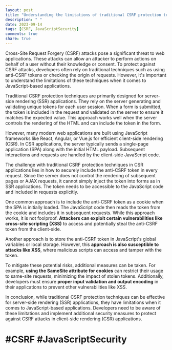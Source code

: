 ```yaml
---
layout: post
title: "Understanding the limitations of traditional CSRF protection techniques in JavaScript"
description: " "
date: 2023-09-14
tags: [CSRF, JavaScriptSecurity]
comments: true
share: true
---
```


Cross-Site Request Forgery (CSRF) attacks pose a significant threat to web applications. These attacks can allow an attacker to perform actions on behalf of a user without their knowledge or consent. To protect against CSRF attacks, developers often rely on traditional techniques such as using anti-CSRF tokens or checking the origin of requests. However, it's important to understand the limitations of these techniques when it comes to JavaScript-based applications.

Traditional CSRF protection techniques are primarily designed for server-side rendering (SSR) applications. They rely on the server generating and validating unique tokens for each user session. When a form is submitted, the token is included in the request and validated on the server to ensure it matches the expected value. This approach works well when the server controls the rendering of the HTML and can include the token in the form.

However, many modern web applications are built using JavaScript frameworks like React, Angular, or Vue.js for efficient client-side rendering (CSR). In CSR applications, the server typically sends a single-page application (SPA) along with the initial HTML payload. Subsequent interactions and requests are handled by the client-side JavaScript code.

The challenge with traditional CSRF protection techniques in CSR applications lies in how to securely include the anti-CSRF token in every request. Since the server does not control the rendering of subsequent pages or AJAX requests, it cannot simply inject the token into forms as in SSR applications. The token needs to be accessible to the JavaScript code and included in requests explicitly.

One common approach is to include the anti-CSRF token as a cookie when the SPA is initially loaded. The JavaScript code then reads the token from the cookie and includes it in subsequent requests. While this approach works, it is not foolproof. **Attackers can exploit certain vulnerabilities like cross-site scripting (XSS)** to access and potentially steal the anti-CSRF token from the client-side.

Another approach is to store the anti-CSRF token in JavaScript's global variables or local storage. However, this **approach is also susceptible to attacks like XSS**, where malicious scripts can access and tamper with the token.

To mitigate these potential risks, additional measures can be taken. For example, **using the SameSite attribute for cookies** can restrict their usage to same-site requests, minimizing the impact of stolen tokens. Additionally, developers must ensure **proper input validation and output encoding** in their applications to prevent other vulnerabilities like XSS.

In conclusion, while traditional CSRF protection techniques can be effective for server-side rendering (SSR) applications, they have limitations when it comes to JavaScript-based applications. Developers need to be aware of these limitations and implement additional security measures to protect against CSRF attacks in client-side rendering (CSR) applications.

# #CSRF #JavaScriptSecurity